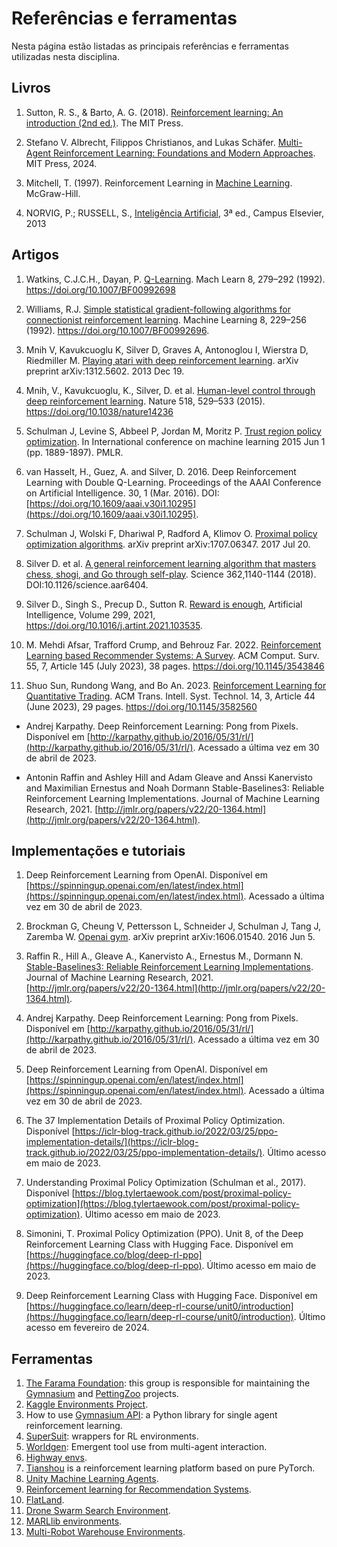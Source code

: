 # Referências e ferramentas 

Nesta página estão listadas as principais referências e ferramentas utilizadas nesta disciplina.

## Livros

1. Sutton, R. S., & Barto, A. G. (2018). [Reinforcement learning: An introduction (2nd ed.)](https://mitpress.mit.edu/9780262039246/reinforcement-learning/). The MIT Press. 

1. Stefano V. Albrecht, Filippos Christianos, and Lukas Schäfer. [Multi-Agent Reinforcement Learning: Foundations and Modern Approaches](https://www.marl-book.com/). MIT Press, 2024.

1. Mitchell, T. (1997). Reinforcement Learning in [Machine Learning](https://www.cs.cmu.edu/~tom/files/MachineLearningTomMitchell.pdf). McGraw-Hill.

1. NORVIG, P.; RUSSELL, S., [Inteligência Artificial](https://aima.cs.berkeley.edu/), 3ª ed., Campus Elsevier, 2013

## Artigos

1. Watkins, C.J.C.H., Dayan, P. [Q-Learning](https://link.springer.com/article/10.1007/BF00992698). Mach Learn 8, 279–292 (1992). https://doi.org/10.1007/BF00992698
1. Williams, R.J. [Simple statistical gradient-following algorithms for connectionist reinforcement learning](https://doi.org/10.1007/BF00992696). Machine Learning 8, 229–256
(1992). https://doi.org/10.1007/BF00992696.

1. Mnih V, Kavukcuoglu K, Silver D, Graves A, Antonoglou I, Wierstra D, Riedmiller M. [Playing atari with deep reinforcement learning](https://arxiv.org/abs/1312.5602). arXiv preprint arXiv:1312.5602. 2013 Dec 19.
1. Mnih, V., Kavukcuoglu, K., Silver, D. et al. [Human-level control through deep reinforcement learning](https://www.nature.com/articles/nature14236). Nature 518, 529–533 (2015). https://doi.org/10.1038/nature14236

1. Schulman J, Levine S, Abbeel P, Jordan M, Moritz P. [Trust region policy optimization](https://arxiv.org/abs/1502.05477). In International conference on machine learning 2015 Jun 1 (pp. 1889-1897). PMLR.

1. van Hasselt, H., Guez, A. and Silver, D. 2016. Deep Reinforcement Learning with Double Q-Learning. Proceedings of the AAAI Conference on Artificial Intelligence. 30, 1 (Mar. 2016). DOI: [https://doi.org/10.1609/aaai.v30i1.10295](https://doi.org/10.1609/aaai.v30i1.10295).

1. Schulman J, Wolski F, Dhariwal P, Radford A, Klimov O. [Proximal policy optimization algorithms](https://arxiv.org/abs/1707.06347). arXiv preprint arXiv:1707.06347. 2017 Jul 20.

1. Silver D. et al. [A general reinforcement learning algorithm that masters chess, shogi, and Go through self-play](https://www.science.org/doi/epdf/10.1126/science.aar6404). Science 362,1140-1144 (2018). DOI:10.1126/science.aar6404.

1. Silver D., Singh S., Precup D., Sutton R. [Reward is enough](https://www.sciencedirect.com/science/article/pii/S0004370221000862), Artificial Intelligence, Volume 299, 2021, https://doi.org/10.1016/j.artint.2021.103535.

1. M. Mehdi Afsar, Trafford Crump, and Behrouz Far. 2022. [Reinforcement Learning based Recommender Systems: A Survey](https://doi.org/10.1145/3543846). ACM Comput. Surv. 55, 7, Article 145 (July 2023), 38 pages. https://doi.org/10.1145/3543846

1. Shuo Sun, Rundong Wang, and Bo An. 2023. [Reinforcement Learning for Quantitative Trading](https://doi.org/10.1145/3582560). ACM Trans. Intell. Syst. Technol. 14, 3, Article 44 (June 2023), 29 pages. https://doi.org/10.1145/3582560

* Andrej Karpathy. Deep Reinforcement Learning: Pong from Pixels. Disponível em [http://karpathy.github.io/2016/05/31/rl/](http://karpathy.github.io/2016/05/31/rl/). Acessado a última vez em 30 de abril de 2023. 

* Antonin Raffin and Ashley Hill and Adam Gleave and Anssi Kanervisto and Maximilian Ernestus and Noah Dormann Stable-Baselines3: Reliable Reinforcement Learning Implementations. Journal of Machine Learning Research, 2021. [http://jmlr.org/papers/v22/20-1364.html](http://jmlr.org/papers/v22/20-1364.html).

## Implementações e tutoriais

1. Deep Reinforcement Learning from OpenAI. Disponível em [https://spinningup.openai.com/en/latest/index.html](https://spinningup.openai.com/en/latest/index.html). Acessado a última vez em 30 de abril de 2023.

1. Brockman G, Cheung V, Pettersson L, Schneider J, Schulman J, Tang J, Zaremba W. [Openai gym](https://arxiv.org/abs/1606.01540). arXiv preprint arXiv:1606.01540. 2016 Jun 5.

1. Raffin R., Hill A., Gleave A., Kanervisto A., Ernestus M., Dormann N. [Stable-Baselines3: Reliable Reinforcement Learning Implementations](http://jmlr.org/papers/v22/20-1364.html). Journal of Machine Learning Research, 2021. [http://jmlr.org/papers/v22/20-1364.html](http://jmlr.org/papers/v22/20-1364.html).

1. Andrej Karpathy. Deep Reinforcement Learning: Pong from Pixels. Disponível em [http://karpathy.github.io/2016/05/31/rl/](http://karpathy.github.io/2016/05/31/rl/). Acessado a última vez em 30 de abril de 2023.

1. Deep Reinforcement Learning from OpenAI. Disponível em [https://spinningup.openai.com/en/latest/index.html](https://spinningup.openai.com/en/latest/index.html). Acessado a última vez em 30 de abril de 2023.

1. The 37 Implementation Details of Proximal Policy Optimization. Disponível [https://iclr-blog-track.github.io/2022/03/25/ppo-implementation-details/](https://iclr-blog-track.github.io/2022/03/25/ppo-implementation-details/). Último acesso em maio de 2023.

1. Understanding Proximal Policy Optimization (Schulman et al., 2017). Disponível [https://blog.tylertaewook.com/post/proximal-policy-optimization](https://blog.tylertaewook.com/post/proximal-policy-optimization). Último acesso em maio de 2023.

1. Simonini, T. Proximal Policy Optimization (PPO). Unit 8, of the Deep Reinforcement Learning Class with Hugging Face. Disponível em [https://huggingface.co/blog/deep-rl-ppo](https://huggingface.co/blog/deep-rl-ppo). Último acesso em maio de 2023.

1. Deep Reinforcement Learning Class with Hugging Face. Disponível em [https://huggingface.co/learn/deep-rl-course/unit0/introduction](https://huggingface.co/learn/deep-rl-course/unit0/introduction). Último acesso em fevereiro de 2024.

## Ferramentas

1. [The Farama Foundation](https://farama.org/): this group is responsible for maintaining the [Gymnasium](https://gymnasium.farama.org/) and [PettingZoo](https://pettingzoo.farama.org/) projects. 
1. [Kaggle Environments Project](https://github.com/Kaggle/kaggle-environments).
1. How to use [Gymnasium API](https://gymnasium.farama.org/): a Python library for single agent reinforcement learning.
1. [SuperSuit](https://github.com/Farama-Foundation/SuperSuit): wrappers for RL environments. 
1. [Worldgen](https://openai.com/blog/emergent-tool-use/): Emergent tool use from multi-agent interaction.
1. [Highway envs](http://highway-env.farama.org/).
1. [Tianshou](https://tianshou.readthedocs.io/en/master/) is a reinforcement learning platform based on pure PyTorch.
1. [Unity Machine Learning Agents](https://unity.com/products/machine-learning-agents).
1. [Reinforcement learning for Recommendation Systems](https://github.com/shashist/recsys-rl).
1. [FlatLand](https://flatland.aicrowd.com/intro.html). 
1. [Drone Swarm Search Environment](https://pypi.org/project/DSSE/).
1. [MARLlib environments](https://marllib.readthedocs.io/en/latest/handbook/env.html#).
1. [Multi-Robot Warehouse Environments](https://agents.inf.ed.ac.uk/blog/new-environments-algorithm-multiagent-rl/).